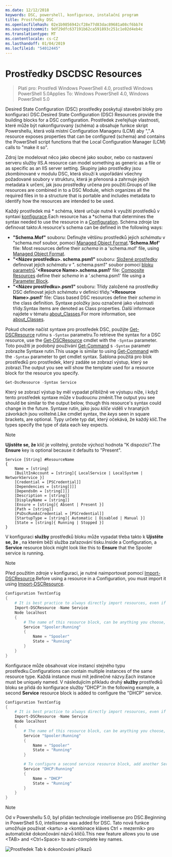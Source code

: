 ```yaml
---
ms.date: 12/12/2018
keywords: DSC, powershell, konfigurace, instalační program
title: Prostředky DSC
ms.openlocfilehash: 02e1b9856942cf28e77d83dac89681a08cf6bb74
ms.sourcegitcommit: 9df29dfc637191b62ca591893c251c1e02d4eb4c
ms.translationtype: MT
ms.contentlocale: cs-CZ
ms.lasthandoff: 01/04/2019
ms.locfileid: "54012445"
---
```

# <a name="dsc-resources"></a><span data-ttu-id="2a3f8-103">Prostředky DSC</span><span class="sxs-lookup"><span data-stu-id="2a3f8-103">DSC Resources</span></span>

><span data-ttu-id="2a3f8-104">Platí pro: Prostředí Windows PowerShell 4.0, prostředí Windows PowerShell 5.0</span><span class="sxs-lookup"><span data-stu-id="2a3f8-104">Applies To: Windows PowerShell 4.0, Windows PowerShell 5.0</span></span>

<span data-ttu-id="2a3f8-105">Desired State Configuration (DSC) prostředky poskytují stavební bloky pro konfiguraci DSC.</span><span class="sxs-lookup"><span data-stu-id="2a3f8-105">Desired State Configuration (DSC) Resources provide the building blocks for a DSC configuration.</span></span> <span data-ttu-id="2a3f8-106">Prostředek zveřejňuje vlastnosti, které může být nakonfigurovaný (schéma) a obsahuje funkce skript Powershellu, která volá místní Configuration Manageru (LCM) aby ",".</span><span class="sxs-lookup"><span data-stu-id="2a3f8-106">A resource exposes properties that can be configured (schema) and contains the PowerShell script functions that the Local Configuration Manager (LCM) calls to "make it so".</span></span>

<span data-ttu-id="2a3f8-107">Zdroj lze modelovat něco jako obecné jako soubor, nebo co nastavení serveru služby IIS.</span><span class="sxs-lookup"><span data-stu-id="2a3f8-107">A resource can model something as generic as a file or as specific as an IIS server setting.</span></span>  <span data-ttu-id="2a3f8-108">Skupiny jako prostředky jsou zkombinované v modulu DSC, která slouží k uspořádání všechny požadované soubory v strukturu, která je přenosná a zahrnuje jejich metadata k určení, jak jsou prostředky určena pro použití.</span><span class="sxs-lookup"><span data-stu-id="2a3f8-108">Groups of like resources are combined in to a DSC Module, which organizes all the required files in to a structure that is portable and includes metadata to identify how the resources are intended to be used.</span></span>

<span data-ttu-id="2a3f8-109">Každý prostředek má \* schéma, které určuje nutné k využití prostředků v syntaxi [konfigurace](../configurations/configurations.md).</span><span class="sxs-lookup"><span data-stu-id="2a3f8-109">Each resource has a \*schema that determines the syntax needed to use the resource in a [Configuration](../configurations/configurations.md).</span></span> <span data-ttu-id="2a3f8-110">Schéma zdroje lze definovat takto:</span><span class="sxs-lookup"><span data-stu-id="2a3f8-110">A resource's schema can be defined in the following ways:</span></span>

- <span data-ttu-id="2a3f8-111">**"Schema.Mof"** souboru: Definujte většinu prostředků jejich *schématu* v "schema.mof soubor, pomocí [Managed Object Format](/windows/desktop/wmisdk/managed-object-format--mof-).</span><span class="sxs-lookup"><span data-stu-id="2a3f8-111">**'Schema.Mof'** file: Most resources define their *schema* in a 'schema.mof' file, using [Managed Object Format](/windows/desktop/wmisdk/managed-object-format--mof-).</span></span>
- <span data-ttu-id="2a3f8-112">**"\<Název prostředku\>. schema.psm1"** souboru: [Složené prostředky](../configurations/compositeConfigs.md) definovat jejich *schématu* v "<ResourceName>. schema.psm1" soubor pomocí [bloku parametrů](/powershell/module/microsoft.powershell.core/about/about_functions?view=powershell-6#functions-with-parameters).</span><span class="sxs-lookup"><span data-stu-id="2a3f8-112">**'\<Resource Name\>.schema.psm1'** file: [Composite Resources](../configurations/compositeConfigs.md) define their *schema* in a '<ResourceName>.schema.psm1' file using a [Parameter Block](/powershell/module/microsoft.powershell.core/about/about_functions?view=powershell-6#functions-with-parameters).</span></span>
- <span data-ttu-id="2a3f8-113">**"\<Název prostředku\>.psm1"** souboru: Třídy založené na prostředky DSC definovat jejich *schématu* v definici třídy.</span><span class="sxs-lookup"><span data-stu-id="2a3f8-113">**'\<Resource Name\>.psm1'** file: Class based DSC resources define their *schema* in the class definition.</span></span> <span data-ttu-id="2a3f8-114">Syntaxe položky jsou označené jako vlastnosti třídy.</span><span class="sxs-lookup"><span data-stu-id="2a3f8-114">Syntax items are denoted as Class properties.</span></span> <span data-ttu-id="2a3f8-115">Další informace najdete v tématu [about_Classes](/powershell/module/psdesiredstateconfiguration/about/about_classes_and_dsc).</span><span class="sxs-lookup"><span data-stu-id="2a3f8-115">For more information, see [about_Classes](/powershell/module/psdesiredstateconfiguration/about/about_classes_and_dsc).</span></span>

<span data-ttu-id="2a3f8-116">Pokud chcete načíst syntaxe pro prostředek DSC, použijte [Get-DSCResource](/powershell/module/PSDesiredStateConfiguration/Get-DscResource) rutinu s `-Syntax` parametru.</span><span class="sxs-lookup"><span data-stu-id="2a3f8-116">To retrieve the syntax for a DSC resource, use the [Get-DSCResource](/powershell/module/PSDesiredStateConfiguration/Get-DscResource) cmdlet with the `-Syntax` parameter.</span></span> <span data-ttu-id="2a3f8-117">Toto použití je podobný používání [Get-Command](/powershell/module/microsoft.powershell.core/get-command) s `-Syntax` parametr zobrazíte Syntaxe rutin.</span><span class="sxs-lookup"><span data-stu-id="2a3f8-117">This usage is similar to using [Get-Command](/powershell/module/microsoft.powershell.core/get-command) with the `-Syntax` parameter to get cmdlet syntax.</span></span> <span data-ttu-id="2a3f8-118">Šablona použitá pro blok prostředků pro prostředek, který zadáte se zobrazí výstup, který se zobrazí.</span><span class="sxs-lookup"><span data-stu-id="2a3f8-118">The output you see will show the template used for a resource block for the resource you specify.</span></span>

```powershell
Get-DscResource -Syntax Service
```

<span data-ttu-id="2a3f8-119">Který se zobrazí výstup by měl vypadat přibližně ve výstupu níže, i když tento prostředek syntaxe může v budoucnu změnit.</span><span class="sxs-lookup"><span data-stu-id="2a3f8-119">The output you see should be similar to the output below, though this resource's syntax could change in the future.</span></span> <span data-ttu-id="2a3f8-120">Syntaxe rutin, jako jsou *klíče* viděli v hranatých závorkách jsou volitelné.</span><span class="sxs-lookup"><span data-stu-id="2a3f8-120">Like cmdlet syntax, the *keys* seen in square brackets, are optional.</span></span> <span data-ttu-id="2a3f8-121">Typy určete typ dat, který očekává, že každý klíč.</span><span class="sxs-lookup"><span data-stu-id="2a3f8-121">The types specify the type of data each key expects.</span></span>

> [!NOTE]
> <span data-ttu-id="2a3f8-122">**Ujistěte se, že** klíč je volitelný, protože výchozí hodnota "K dispozici".</span><span class="sxs-lookup"><span data-stu-id="2a3f8-122">The **Ensure** key is optional because it defaults to "Present".</span></span>

```output
Service [String] #ResourceName
{
    Name = [string]
    [BuiltInAccount = [string]{ LocalService | LocalSystem | NetworkService }]
    [Credential = [PSCredential]]
    [Dependencies = [string[]]]
    [DependsOn = [string[]]]
    [Description = [string]]
    [DisplayName = [string]]
    [Ensure = [string]{ Absent | Present }]
    [Path = [string]]
    [PsDscRunAsCredential = [PSCredential]]
    [StartupType = [string]{ Automatic | Disabled | Manual }]
    [State = [string]{ Running | Stopped }]
}
```

<span data-ttu-id="2a3f8-123">V konfiguraci **služby** prostředků bloku může vypadat třeba takto k **Ujistěte se, že** , na kterém běží služba zařazování tisku.</span><span class="sxs-lookup"><span data-stu-id="2a3f8-123">Inside a Configuration, a **Service** resource block might look like this to **Ensure** that the Spooler service is running.</span></span>

> [!NOTE]
> <span data-ttu-id="2a3f8-124">Před použitím zdroje v konfiguraci, je nutné naimportovat pomocí [Import-DSCResource](../configurations/import-dscresource.md).</span><span class="sxs-lookup"><span data-stu-id="2a3f8-124">Before using a resource in a Configuration, you must import it using [Import-DSCResource](../configurations/import-dscresource.md).</span></span>

```powershell
Configuration TestConfig
{
    # It is best practice to always directly import resources, even if the resource is a built-in resource.
    Import-DSCResource -Name Service
    Node localhost
    {
        # The name of this resource block, can be anything you choose, as long as it is of type [String] as indicated by the schema.
        Service "Spooler:Running"
        {
            Name = "Spooler"
            State = "Running"
        }
    }
}
```

<span data-ttu-id="2a3f8-125">Konfigurace může obsahovat více instancí stejného typu prostředku.</span><span class="sxs-lookup"><span data-stu-id="2a3f8-125">Configurations can contain multiple instances of the same resource type.</span></span> <span data-ttu-id="2a3f8-126">Každá instance musí mít jedinečné názvy.</span><span class="sxs-lookup"><span data-stu-id="2a3f8-126">Each instance must be uniquely named.</span></span> <span data-ttu-id="2a3f8-127">V následujícím příkladu druhý **služby** prostředků bloku se přidá do konfigurace služby "DHCP".</span><span class="sxs-lookup"><span data-stu-id="2a3f8-127">In the following example, a second **Service** resource block is added to configure the "DHCP" service.</span></span>

```powershell
Configuration TestConfig
{
    # It is best practice to always directly import resources, even if the resource is a built-in resource.
    Import-DSCResource -Name Service
    Node localhost
    {
        # The name of this resource block, can be anything you choose, as long as it is of type [String] as indicated by the schema.
        Service "Spooler:Running"
        {
            Name = "Spooler"
            State = "Running"
        }

        # To configure a second service resource block, add another Service resource block and use a unique name.
        Service "DHCP:Running"
        {
            Name = "DHCP"
            State = "Running"
        }
    }
}
```

> [!NOTE]
> <span data-ttu-id="2a3f8-128">Od v Powershellu 5.0, byl přidán technologie intellisense pro DSC.</span><span class="sxs-lookup"><span data-stu-id="2a3f8-128">Beginning in PowerShell 5.0, intellisense was added for DSC.</span></span> <span data-ttu-id="2a3f8-129">Tato nová funkce umožňuje používat \<kartu\> a \<kombinace kláves Ctrl + mezerník\> pro automatické dokončování názvů klíčů.</span><span class="sxs-lookup"><span data-stu-id="2a3f8-129">This new feature allows you to use \<TAB\> and \<Ctrl+Space\> to auto-complete key names.</span></span>

![Prostředek Tab k dokončování příkazů](../media/resource-tabcompletion.png)
